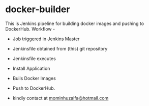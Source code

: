 # docker-builder
This is Jenkins pipeline for building docker images and pushing to DockerHub.
Workflow -
- Job triggered in Jenkins Master
- Jenkinsfile obtained from (this) git repository
- Jenkinsfile executes
- Install Application
- Buils Docker Images
- Push to DockerHub.

- kindly contact at mominhuzaifa@hotmail.com
